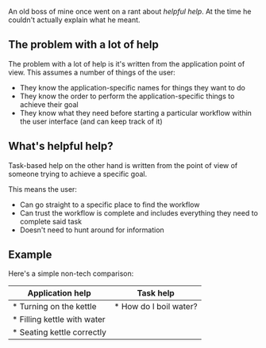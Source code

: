 An old boss of mine once went on a rant about *helpful help*. At the time he couldn't actually explain what he meant.

## The problem with a lot of help

The problem with a lot of help is it's written from the application point of view. This assumes a number of things of the user:

* They know the application-specific names for things they want to do
* They know the order to perform the application-specific things to achieve their goal
* They know what they need before starting a particular workflow within the user interface (and can keep track of it)

## What's helpful help?

Task-based help on the other hand is written from the point of view of someone trying to achieve a specific goal.

This means the user:

* Can go straight to a specific place to find the workflow
* Can trust the workflow is complete and includes everything they need to complete said task
* Doesn't need to hunt around for information

## Example

Here's a simple non-tech comparison:

| Application help | Task help |
|---|---|
| * Turning on the kettle | * How do I boil water? |
| * Filling kettle with water |
| * Seating kettle correctly |
